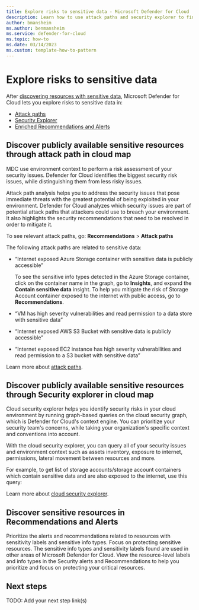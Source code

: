 ```yaml
---
title: Explore risks to sensitive data - Microsoft Defender for Cloud
description: Learn how to use attack paths and security explorer to find and remediate risks to sensitive data in your cloud environment.
author: bmansheim
ms.author: benmansheim
ms.service: defender-for-cloud
ms.topic: how-to
ms.date: 03/14/2023
ms.custom: template-how-to-pattern
---
```

# Explore risks to sensitive data

After [discovering resources with sensitive data](data-security-posture-enable.md), Microsoft Defender for Cloud lets you explore risks to sensitive data in:

- [Attack paths](#discover-publicly-available-sensitive-resources-through-attack-path-in-cloud-map)
- [Security Explorer](#discover-publicly-available-sensitive-resources-through-security-explorer-in-cloud-map)
- [Enriched Recommendations and Alerts](#discover-sensitive-resources-in-recommendations-and-alerts)

## Discover publicly available sensitive resources through attack path in cloud map 

MDC use environment context to perform a risk assessment of your security issues. Defender for Cloud identifies the biggest security risk issues, while distinguishing them from less risky issues.

Attack path analysis helps you to address the security issues that pose immediate threats with the greatest potential of being exploited in your environment. Defender for Cloud analyzes which security issues are part of potential attack paths that attackers could use to breach your environment. It also highlights the security recommendations that need to be resolved in order to mitigate it.

To see relevant attack paths, go: **Recommendations** > **Attack paths**

The following attack paths are related to sensitive data:

- “Internet exposed Azure Storage container with sensitive data is publicly accessible”

    To see the sensitive info types detected in the Azure Storage container, click on the container name in the graph, go to **Insights**, and expand the **Contain sensitive data** insight. To help you mitigate the risk of Storage Account container exposed to the internet with public access, go to **Recommendations**.

- “VM has high severity vulnerabilities and read permission to a data store with sensitive data”
- “Internet exposed AWS S3 Bucket with sensitive data is publicly accessible”
- “Internet exposed EC2 instance has high severity vulnerabilities and read permission to a S3 bucket with sensitive data”

Learn more about [attack paths](concept-attack-paths.md).

## Discover publicly available sensitive resources through Security explorer in cloud map

Cloud security explorer helps you identify security risks in your cloud environment by running graph-based queries on the cloud security graph, which is Defender for Cloud's context engine. You can prioritize your security team's concerns, while taking your organization's specific context and conventions into account.

With the cloud security explorer, you can query all of your security issues and environment context such as assets inventory, exposure to internet, permissions, lateral movement between resources and more.

For example, to get list of storage accounts/storage account containers which contain sensitive data and are also exposed to the internet, use this query:

Learn more about [cloud security explorer](how-to-manage-cloud-security-explorer.md).

## Discover sensitive resources in Recommendations and Alerts

Prioritize the alerts and recommendations related to resources with sensitivity labels and sensitive info types. Focus on protecting sensitive resources. The sensitive info types and sensitivity labels found are used in other areas of Microsoft Defender for Cloud. View the resource-level labels and info types in the Security alerts and Recommendations to help you prioritize and focus on protecting your critical resources.

<!-- 5. Next steps ------------------------------------------------------------------------

Required: Provide at least one next step and no more than three. Include some context so the 
customer can determine why they would click the link.
Add a context sentence for the following links.

-->

## Next steps
TODO: Add your next step link(s)

<!--
Remove all the comments in this template before you sign-off or merge to the main branch.

-->